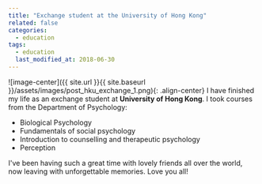 ```yaml
---
title: "Exchange student at the University of Hong Kong"
related: false
categories:
  - education
tags:
  - education
  last_modified_at: 2018-06-30
---
```

![image-center]({{ site.url }}{{ site.baseurl }}/assets/images/post_hku_exchange_1.png){: .align-center}
I have finished my life as an exchange student at **University of Hong Kong**. I took courses from the Department of Psychology:
* Biological Psychology  
* Fundamentals of social psychology   
* Introduction to counselling and therapeutic psychology  
* Perception  

I've been having such a great time with lovely friends all over the world, now leaving with unforgettable memories. Love you all! 
